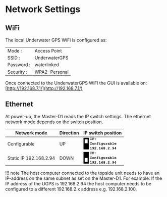 # Network Settings

## WiFi

The local Underwater GPS WiFi is configured as:

|            |               |
| ---------- | :------------ |
| Mode     : | Access Point  |
| SSID     : | UnderwaterGPS |
| Password : | waterlinked   |
| Security : | WPA2-Personal | 

Once connected to the UnderwaterGPS WiFi the GUI is available on: [http://192.168.7.1/](http://192.168.7.1/)

## Ethernet

At power-up, the Master-D1 reads the IP switch settings. The ethernet network mode depends on the switch position.

| Network mode             | Direction            | IP switch position |
| ------------------------ | :------------------- | :------------------- |
| Configurable             | UP                   | ![](../img/IP_switch_configurable.png) |
| Static IP 192.168.2.94   | DOWN                 | ![](../img/IP_switch_static_192.png) |


!!! note
    The host computer connected to the topside unit needs to have an IP-address on the same subnet as set on the Master-D1.
    For example: If the IP address of the UGPS is 192.168.2.94 the host computer needs to be configured to a different 192.168.2.x address e.g. 192.168.2.100.